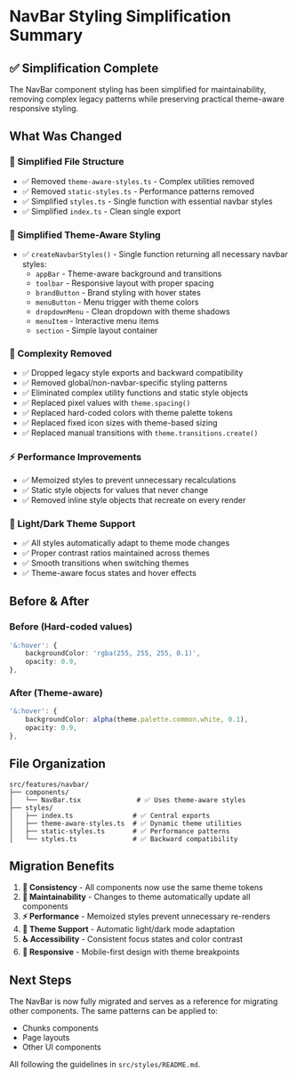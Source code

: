 # NavBar Styling Simplification Summary

## ✅ Simplification Complete

The NavBar component styling has been simplified for maintainability, removing complex legacy patterns while preserving practical theme-aware responsive styling.

## What Was Changed

### 🧹 Simplified File Structure

- ✅ Removed `theme-aware-styles.ts` - Complex utilities removed
- ✅ Removed `static-styles.ts` - Performance patterns removed  
- ✅ Simplified `styles.ts` - Single function with essential navbar styles
- ✅ Simplified `index.ts` - Clean single export

### 🎨 Simplified Theme-Aware Styling

- ✅ `createNavbarStyles()` - Single function returning all necessary navbar styles:
  - `appBar` - Theme-aware background and transitions
  - `toolbar` - Responsive layout with proper spacing
  - `brandButton` - Brand styling with hover states
  - `menuButton` - Menu trigger with theme colors
  - `dropdownMenu` - Clean dropdown with theme shadows
  - `menuItem` - Interactive menu items
  - `section` - Simple layout container

### 🚫 Complexity Removed

- ✅ Dropped legacy style exports and backward compatibility
- ✅ Removed global/non-navbar-specific styling patterns
- ✅ Eliminated complex utility functions and static style objects
- ✅ Replaced pixel values with `theme.spacing()`
- ✅ Replaced hard-coded colors with theme palette tokens
- ✅ Replaced fixed icon sizes with theme-based sizing
- ✅ Replaced manual transitions with `theme.transitions.create()`

### ⚡ Performance Improvements

- ✅ Memoized styles to prevent unnecessary recalculations
- ✅ Static style objects for values that never change
- ✅ Removed inline style objects that recreate on every render

### 🌙 Light/Dark Theme Support

- ✅ All styles automatically adapt to theme mode changes
- ✅ Proper contrast ratios maintained across themes
- ✅ Smooth transitions when switching themes
- ✅ Theme-aware focus states and hover effects

## Before & After

### Before (Hard-coded values)

```typescript
'&:hover': {
    backgroundColor: 'rgba(255, 255, 255, 0.1)',
    opacity: 0.9,
},
```

### After (Theme-aware)

```typescript
'&:hover': {
    backgroundColor: alpha(theme.palette.common.white, 0.1),
    opacity: 0.9,
},
```

## File Organization

```
src/features/navbar/
├── components/
│   └── NavBar.tsx              # ✅ Uses theme-aware styles
├── styles/
│   ├── index.ts               # ✅ Central exports
│   ├── theme-aware-styles.ts  # ✅ Dynamic theme utilities
│   ├── static-styles.ts       # ✅ Performance patterns
│   └── styles.ts              # ✅ Backward compatibility
```

## Migration Benefits

1. **🎯 Consistency** - All components now use the same theme tokens
2. **🔄 Maintainability** - Changes to theme automatically update all components
3. **⚡ Performance** - Memoized styles prevent unnecessary re-renders
4. **🌙 Theme Support** - Automatic light/dark mode adaptation
5. **♿ Accessibility** - Consistent focus states and color contrast
6. **📱 Responsive** - Mobile-first design with theme breakpoints

## Next Steps

The NavBar is now fully migrated and serves as a reference for migrating other components. The same patterns can be applied to:

- Chunks components
- Page layouts
- Other UI components

All following the guidelines in `src/styles/README.md`.
